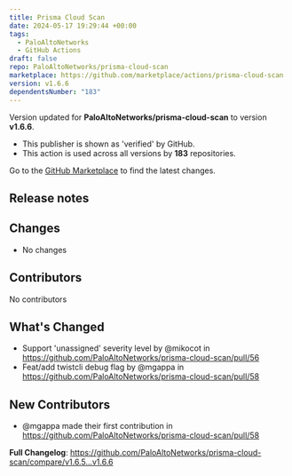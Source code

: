 ```yaml
---
title: Prisma Cloud Scan
date: 2024-05-17 19:29:44 +00:00
tags:
  - PaloAltoNetworks
  - GitHub Actions
draft: false
repo: PaloAltoNetworks/prisma-cloud-scan
marketplace: https://github.com/marketplace/actions/prisma-cloud-scan
version: v1.6.6
dependentsNumber: "183"
---
```



Version updated for **PaloAltoNetworks/prisma-cloud-scan** to version **v1.6.6**.
- This publisher is shown as 'verified' by GitHub.
- This action is used across all versions by **183** repositories.

Go to the [GitHub Marketplace](https://github.com/marketplace/actions/prisma-cloud-scan) to find the latest changes.

## Release notes

## Changes
* No changes

## Contributors
No contributors

## What's Changed
* Support 'unassigned' severity level by @mikocot in https://github.com/PaloAltoNetworks/prisma-cloud-scan/pull/56
* Feat/add twistcli debug flag by @mgappa in https://github.com/PaloAltoNetworks/prisma-cloud-scan/pull/58

## New Contributors
* @mgappa made their first contribution in https://github.com/PaloAltoNetworks/prisma-cloud-scan/pull/58

**Full Changelog**: https://github.com/PaloAltoNetworks/prisma-cloud-scan/compare/v1.6.5...v1.6.6
